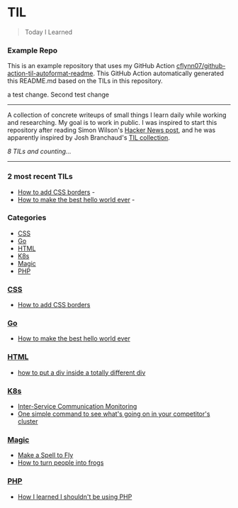 # TIL
> Today I Learned

### Example Repo  
  
This is an example repository that uses my GitHub Action
[cflynn07/github-action-til-autoformat-readme][3]. This GitHub Action
automatically generated this README.md based on the TILs in this repository.

a test change. Second test change

---

A collection of concrete writeups of small things I learn daily while working
and researching. My goal is to work in public. I was inspired to start this
repository after reading Simon Wilson's [Hacker News post][1], and he was
apparently inspired by Josh Branchaud's [TIL collection][2].


_8 TILs and counting..._

---

### 2 most recent TILs

- [How to add CSS borders](CSS/how-to-add-borders.md) - 
- [How to make the best hello world ever](Go/the-best-hello-world-ever.md) - 

### Categories

- [CSS](#CSS)
- [Go](#Go)
- [HTML](#HTML)
- [K8s](#K8s)
- [Magic](#Magic)
- [PHP](#PHP)

### [CSS](#CSS)
- [How to add CSS borders](CSS/how-to-add-borders.md)

### [Go](#Go)
- [How to make the best hello world ever](Go/the-best-hello-world-ever.md)

### [HTML](#HTML)
- [how to put a div inside a totally different div](HTML/div-within-a-div.md)

### [K8s](#K8s)
- [Inter-Service Communication Monitoring](K8s/inter-service-communication-monitoring.md)
- [One simple command to see what's going on in your competitor's cluster](K8s/spy-on-your-competitors-clusters.md)

### [Magic](#Magic)
- [Make a Spell to Fly](Magic/make-a-spell-to-fly.md)
- [How to turn people into frogs](Magic/turn-people-into-frogs.md)

### [PHP](#PHP)
- [How I learned I shouldn't be using PHP](PHP/how-I-learned-PHP-is-terrible.md)

[1]: https://simonwillison.net/2020/Apr/20/self-rewriting-readme/
[2]: https://github.com/jbranchaud/til
[3]: https://github.com/cflynn07/github-action-til-autoformat-readme

